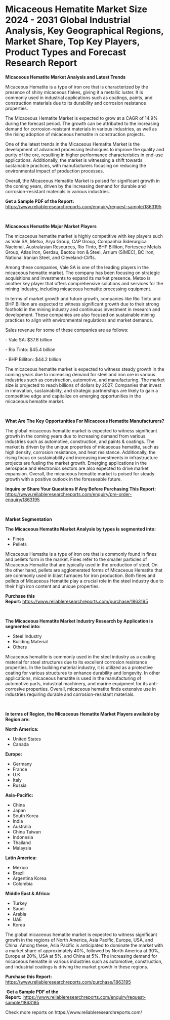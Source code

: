 <p><h1>Micaceous Hematite Market Size 2024 - 2031 Global Industrial Analysis, Key Geographical Regions, Market Share, Top Key Players, Product Types and Forecast Research Report</h1></p><p><strong>Micaceous Hematite Market Analysis and Latest Trends</strong></p>
<p><p>Micaceous Hematite is a type of iron ore that is characterized by the presence of shiny micaceous flakes, giving it a metallic luster. It is commonly used in industrial applications such as coatings, paints, and construction materials due to its durability and corrosion resistance properties.</p><p>The Micaceous Hematite Market is expected to grow at a CAGR of 14.9% during the forecast period. The growth can be attributed to the increasing demand for corrosion-resistant materials in various industries, as well as the rising adoption of micaceous hematite in construction projects.</p><p>One of the latest trends in the Micaceous Hematite Market is the development of advanced processing techniques to improve the quality and purity of the ore, resulting in higher performance characteristics in end-use applications. Additionally, the market is witnessing a shift towards sustainable practices, with manufacturers focusing on reducing the environmental impact of production processes.</p><p>Overall, the Micaceous Hematite Market is poised for significant growth in the coming years, driven by the increasing demand for durable and corrosion-resistant materials in various industries.</p></p>
<p><strong>Get a Sample PDF of the Report:&nbsp;</strong> <a href="https://www.reliableresearchreports.com/enquiry/request-sample/1863195">https://www.reliableresearchreports.com/enquiry/request-sample/1863195</a></p>
<p>&nbsp;</p>
<p><strong>Micaceous Hematite Major Market Players</strong></p>
<p><p>The micaceous hematite market is highly competitive with key players such as Vale SA, Metso, Arya Group, CAP Group, Companhia Siderurgica Nacional, Australasian Resources, Rio Tinto, BHP Billiton, Fortescue Metals Group, Atlas Iron, Gerdau, Baotou Iron & Steel, Arrium (SIMEC), BC Iron, National Iranian Steel, and Cleveland-Cliffs.</p><p>Among these companies, Vale SA is one of the leading players in the micaceous hematite market. The company has been focusing on strategic acquisitions and investments to expand its market presence. Metso is another key player that offers comprehensive solutions and services for the mining industry, including micaceous hematite processing equipment.</p><p>In terms of market growth and future growth, companies like Rio Tinto and BHP Billiton are expected to witness significant growth due to their strong foothold in the mining industry and continuous investment in research and development. These companies are also focused on sustainable mining practices to align with environmental regulations and market demands.</p><p>Sales revenue for some of these companies are as follows:</p><p>- Vale SA: $37.6 billion</p><p>- Rio Tinto: $45.4 billion</p><p>- BHP Billiton: $44.2 billion</p><p>The micaceous hematite market is expected to witness steady growth in the coming years due to increasing demand for steel and iron ore in various industries such as construction, automotive, and manufacturing. The market size is projected to reach billions of dollars by 2027. Companies that invest in innovation, sustainability, and strategic partnerships are likely to gain a competitive edge and capitalize on emerging opportunities in the micaceous hematite market.</p></p>
<p>&nbsp;</p>
<p><strong>What Are The Key Opportunities For Micaceous Hematite Manufacturers?</strong></p>
<p><p>The global micaceous hematite market is expected to witness significant growth in the coming years due to increasing demand from various industries such as automotive, construction, and paints & coatings. The market is driven by the unique properties of micaceous hematite, such as high density, corrosion resistance, and heat resistance. Additionally, the rising focus on sustainability and increasing investments in infrastructure projects are fueling the market growth. Emerging applications in the aerospace and electronics sectors are also expected to drive market expansion. Overall, the micaceous hematite market is poised for steady growth with a positive outlook in the foreseeable future.</p></p>
<p><strong>Inquire or Share Your Questions If Any Before Purchasing This Report:</strong> <a href="https://www.reliableresearchreports.com/enquiry/pre-order-enquiry/1863195">https://www.reliableresearchreports.com/enquiry/pre-order-enquiry/1863195</a></p>
<p>&nbsp;</p>
<p><strong>Market Segmentation</strong></p>
<p><strong>The Micaceous Hematite Market Analysis by types is segmented into:</strong></p>
<p><ul><li>Fines</li><li>Pellets</li></ul></p>
<p><p>Micaceous Hematite is a type of iron ore that is commonly found in fines and pellets form in the market. Fines refer to the smaller particles of Micaceous Hematite that are typically used in the production of steel. On the other hand, pellets are agglomerated forms of Micaceous Hematite that are commonly used in blast furnaces for iron production. Both fines and pellets of Micaceous Hematite play a crucial role in the steel industry due to their high iron content and unique properties.</p></p>
<p><strong>Purchase this Report:&nbsp;</strong><a href="https://www.reliableresearchreports.com/purchase/1863195">https://www.reliableresearchreports.com/purchase/1863195</a></p>
<p>&nbsp;</p>
<p><strong>The Micaceous Hematite Market Industry Research by Application is segmented into:</strong></p>
<p><ul><li>Steel Industry</li><li>Building Material</li><li>Others</li></ul></p>
<p><p>Micaceous hematite is commonly used in the steel industry as a coating material for steel structures due to its excellent corrosion resistance properties. In the building material industry, it is utilized as a protective coating for various structures to enhance durability and longevity. In other applications, micaceous hematite is used in the manufacturing of automotive parts, industrial machinery, and marine equipment for its anti-corrosive properties. Overall, micaceous hematite finds extensive use in industries requiring durable and corrosion-resistant materials.</p></p>
<p>&nbsp;</p>
<p><strong>In terms of Region, the Micaceous Hematite Market Players available by Region are:</strong></p>
<p>
    <p> <strong> North America: </strong>
        <ul>
            <li>United States</li>
            <li>Canada</li>
        </ul>
        </p> 
    <p> <strong> Europe: </strong>
        <ul>
            <li>Germany</li>
            <li>France</li>
            <li>U.K.</li>
            <li>Italy</li>
            <li>Russia</li>
        </ul>
        </p> 
    <p> <strong> Asia-Pacific: </strong>
        <ul>
            <li>China</li>
            <li>Japan</li>
            <li>South Korea</li>
            <li>India</li>
            <li>Australia</li>
            <li>China Taiwan</li>
            <li>Indonesia</li>
            <li>Thailand</li>
            <li>Malaysia</li>
        </ul>
        </p> 
    <p> <strong> Latin America: </strong>
        <ul>
            <li>Mexico</li>
            <li>Brazil</li>
            <li>Argentina Korea</li>
            <li>Colombia</li>
        </ul>
        </p> 
    <p> <strong> Middle East & Africa: </strong>
        <ul>
            <li>Turkey</li>
            <li>Saudi</li>
            <li>Arabia</li>
            <li>UAE</li>
            <li>Korea</li>
        </ul>
    </p>
    </p>
<p><p>The global micaceous hematite market is expected to witness significant growth in the regions of North America, Asia Pacific, Europe, USA, and China. Among these, Asia Pacific is anticipated to dominate the market with a market share of approximately 40%, followed by North America at 30%, Europe at 20%, USA at 5%, and China at 5%. The increasing demand for micaceous hematite in various industries such as automotive, construction, and industrial coatings is driving the market growth in these regions.</p></p>
<p><strong>Purchase this Report: </strong><a href="https://www.reliableresearchreports.com/purchase/1863195">https://www.reliableresearchreports.com/purchase/1863195</a></p>
<p>&nbsp;<strong>Get a Sample PDF of the Report:&nbsp;&nbsp;</strong><a href="https://www.reliableresearchreports.com/enquiry/request-sample/1863195">https://www.reliableresearchreports.com/enquiry/request-sample/1863195</a></p>
<p><strong></strong></p>
<p>Check more reports on https://www.reliableresearchreports.com/</p>